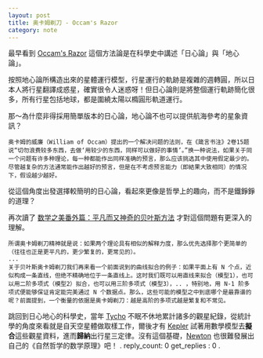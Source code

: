 ```yaml
---
layout: post
title: 奥卡姆剃刀 - Occam's Razor
category: note
---
```

最早看到 [Occam's Razor](https://zh.wikipedia.org/wiki/%E5%A5%A5%E5%8D%A1%E5%A7%86%E5%89%83%E5%88%80) 這個方法論是在科學史中講述「日心論」與「地心論」。

按照地心論所構造出來的星體運行模型，行星運行的軌跡是複雜的週轉圓，所以日本人將行星翻譯成惑星，確實很令人迷惑呀！但日心論則是將整個運行軌跡簡化很多，所有行星包括地球，都是圍繞太陽以橢圓形軌道運行。

那～為什麼非得採用簡單版本的日心論，地心論不也可以提供航海參考的星象資訊？
```
奥卡姆的威廉（William of Occam）提出的一个解决问题的法则，在《箴言书注》2卷15题说“切勿浪费较多东西，去做‘用较少的东西，同样可以做好的事情’。”换一种说法，如果关于同一个问题有许多种理论，每一种都能作出同样准确的预言，那么应该挑选其中使用假定最少的。尽管越复杂的方法通常能作出越好的预言，但是在不考虑预言能力（即結果大致相同）的情况下，假设越少越好。
```
從這個角度出發選擇較簡明的日心論，看起來更像是哲學上的趣向，而不是鐵錚錚的道理？

再次讀了 [数学之美番外篇：平凡而又神奇的贝叶斯方法](http://mindhacks.cn/2008/09/21/the-magical-bayesian-method/) 才對這個問題有更深入的理解。
```
所谓奥卡姆剃刀精神就是说：如果两个理论具有相似的解释力度，那么优先选择那个更简单的（往往也正是更平凡的，更少繁复的，更常见的）。
...
关于贝叶斯奥卡姆剃刀我们再来看一个前面说到的曲线拟合的例子：如果平面上有 N 个点，近似构成一条直线，但绝不精确地位于一条直线上。这时我们既可以用直线来拟合（模型1），也可以用二阶多项式（模型2）拟合，也可以用三阶多项式（模型3），.. ，特别地，用 N-1 阶多项式便能够保证肯定能完美通过 N 个数据点。那么，这些可能的模型之中到底哪个是最靠谱的呢？前面提到，一个衡量的依据是奥卡姆剃刀：越是高阶的多项式越是繁复和不常见。
```
跳回到日心地心的科學史，當年 [Tycho](https://zh.wikipedia.org/wiki/%E7%AC%AC%E8%B0%B7%C2%B7%E5%B8%83%E6%8B%89%E8%B5%AB) 不眠不休地累計諸多的觀星紀錄，從統計學的角度來看就是自天空星體做取樣工作，爾後才有 [Kepler](https://zh.wikipedia.org/wiki/%E7%BA%A6%E7%BF%B0%E5%86%85%E6%96%AF%C2%B7%E5%BC%80%E6%99%AE%E5%8B%92) 試著用數學模型去**擬合**這些觀星資料，進而**歸納**出行星三定律。沒有這個基礎，[Newton](https://zh.wikipedia.org/wiki/%E8%89%BE%E8%90%A8%E5%85%8B%C2%B7%E7%89%9B%E9%A1%BF) 也很難發展出自己的《自然哲学的数学原理》吧！
.
reply_count: 0
get_replies : 0
.
